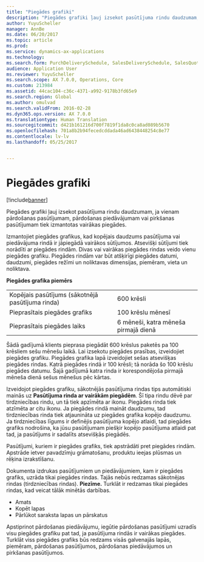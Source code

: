 ```yaml
---
title: "Piegādes grafiki"
description: "Piegādes grafiki ļauj izsekot pasūtījuma rindu daudzumam, ja vienam pārdošanas pasūtījumam, pārdošanas piedāvājumam vai pirkšanas pasūtījumam tiek izmantotas vairākas piegādes."
author: YuyuScheller
manager: AnnBe
ms.date: 06/20/2017
ms.topic: article
ms.prod: 
ms.service: dynamics-ax-applications
ms.technology: 
ms.search.form: PurchDeliverySchedule, SalesDeliverySchedule, SalesQuotationDeliverySchedule
audience: Application User
ms.reviewer: YuyuScheller
ms.search.scope: AX 7.0.0, Operations, Core
ms.custom: 213984
ms.assetid: 44cac104-c36c-4371-a992-9178b3fd65e9
ms.search.region: Global
ms.author: omulvad
ms.search.validFrom: 2016-02-28
ms.dyn365.ops.version: AX 7.0.0
ms.translationtype: Human Translation
ms.sourcegitcommit: d421b161216d700f7819f1da8c0ca8ad089b5670
ms.openlocfilehash: 701a8b2b94fecedcddada46ad6438448254c8e77
ms.contentlocale: lv-lv
ms.lasthandoff: 05/25/2017


---
```


# <a name="delivery-schedules"></a>Piegādes grafiki

[!include[banner](../includes/banner.md)]


Piegādes grafiki ļauj izsekot pasūtījuma rindu daudzumam, ja vienam pārdošanas pasūtījumam, pārdošanas piedāvājumam vai pirkšanas pasūtījumam tiek izmantotas vairākas piegādes.

Izmantojiet piegādes grafikus, kad kopējais daudzums pasūtījuma vai piedāvājuma rindā ir jāpiegādā vairākos sūtījumos. Atsevišķi sūtījumi tiek norādīti ar piegādes rindām. Divas vai vairākas piegādes rindas veido vienu piegādes grafiku. Piegādes rindām var būt atšķirīgi piegādes datumi, daudzumi, piegādes režīmi un noliktavas dimensijas, piemēram, vieta un noliktava.  

**Piegādes grafika piemērs**

|                                   |                                          |
|-----------------------------------|------------------------------------------|
| Kopējais pasūtījums (sākotnējā pasūtījuma rinda) | 600 krēsli                               |
| Pieprasītais piegādes grafiks       | 100 krēslu mēnesī                     |
| Pieprasītais piegādes laiks | 6 mēneši, katra mēneša pirmajā dienā |

Šādā gadījumā klients pieprasa piegādāt 600 krēslus paketēs pa 100 krēsliem sešu mēnešu laikā. Lai izsekotu piegādes prasības, izveidojiet piegādes grafiku. Piegādes grafika lapā izveidojiet sešas atsevišķas piegādes rindas. Katrā piegādes rindā ir 100 krēsli; tā norāda šo 100 krēslu piegādes datumu. Šajā gadījumā katra rinda ir korespondējoša pirmajā mēneša dienā sešus mēnešus pēc kārtas.  

Izveidojot piegādes grafiku, sākotnējās pasūtījuma rindas tips automātiski mainās uz **Pasūtījuma rinda ar vairākām piegādēm**. Šī tipa rindu dēvē par tirdzniecības rindu, un tā tiek apzīmēta ar ikonu. Piegādes rinda tiek atzīmēta ar citu ikonu. Ja piegādes rindā maināt daudzumu, tad tirdzniecības rinda tiek atjaunināta uz piegādes grafika kopējo daudzumu. Ja tirdzniecības līgums ir definējis pasūtījuma kopējo atlaidi, tad piegādes grafiks nodrošina, ka jūsu pasūtījumam piešķir kopējo pasūtījuma atlaidi pat tad, ja pasūtījums ir sadalīts atsevišķās piegādēs.  

Pasūtījumi, kuriem ir piegādes grafiks, tiek apstrādāti pret piegādes rindām. Apstrāde ietver pavadzīmju grāmatošanu, produktu ieejas plūsmas un rēķina izrakstīšanu.  

Dokumenta izdrukas pasūtījumiem un piedāvājumiem, kam ir piegādes grafiks, uzrāda tikai piegādes rindas. Tajās nebūs redzamas sākotnējas rindas (tirdzniecības rindas). **Piezīme.** Turklāt ir redzamas tikai piegādes rindas, kad veicat tālāk minētās darbības.

-   Amats
-   Kopēt lapas
-   Pārlūkot saraksta lapas un pārskatus

Apstiprinot pārdošanas piedāvājumu, iegūtie pārdošanas pasūtījumi uzradīs visu piegādes grafiku pat tad, ja pasūtījuma rindās ir vairākas piegādes. Turklāt viss piegādes grafiks būs redzams visās galvenajās lapās, piemēram, pārdošanas pasūtījumos, pārdošanas piedāvājumos un pirkšanas pasūtījumos.




